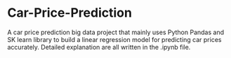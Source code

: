 # Car-Price-Prediction
A car price prediction big data project that mainly uses Python Pandas and SK learn library to build a linear regression model for predicting car prices accurately.
Detailed explanation are all written in the .ipynb file.
